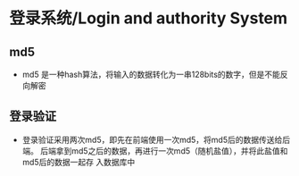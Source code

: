 # 登录系统/Login and authority System

## md5
- md5 是一种hash算法，将输入的数据转化为一串128bits的数字，但是不能反向解密

## 登录验证
- 登录验证采用两次md5，即先在前端使用一次md5，将md5后的数据传送给后端。
后端拿到md5之后的数据，再进行一次md5（随机盐值），并将此盐值和md5后的数据一起存
入数据库中
